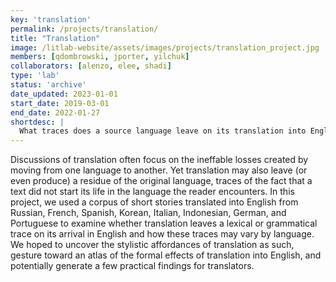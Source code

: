 ```yaml
---
key: 'translation'
permalink: /projects/translation/
title: "Translation"
image: /litlab-website/assets/images/projects/translation_project.jpg
members: [qdombrowski, jporter, yilchuk]
collaborators: [alenzo, elee, shadi]
type: 'lab'
status: 'archive'
date_updated: 2023-01-01
start_date: 2019-03-01
end_date: 2022-01-27
shortdesc: |
  What traces does a source language leave on its translation into English?
---
```


Discussions of translation often focus on the ineffable losses created by moving from one language to another. Yet translation may also leave (or even produce) a residue of the original language, traces of the fact that a text did not start its life in the language the reader encounters. In this project, we used a corpus of short stories translated into English from Russian, French, Spanish, Korean, Italian, Indonesian, German, and Portuguese to examine whether translation leaves a lexical or grammatical trace on its arrival in English and how these traces may vary by language. We hoped to uncover the stylistic affordances of translation as such, gesture toward an atlas of the formal effects of translation into English, and potentially generate a few practical findings for translators.
